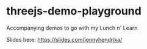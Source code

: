 # threejs-demo-playground

Accompanying demos to go with my Lunch n' Learn

Slides here: https://slides.com/jennyhendrika/
